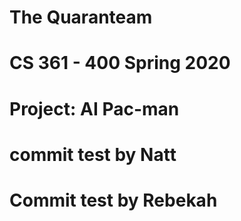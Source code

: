 # The Quaranteam

# CS 361 - 400 Spring 2020

# Project: AI Pac-man

# commit test by Natt

# Commit test by Rebekah
